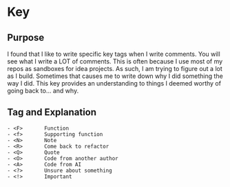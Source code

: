 # Key

## Purpose
I found that I like to write specific key tags when I write comments.  You will see what I write a LOT of comments.  This is often because I use most of my repos as sandboxes for idea projects.  As such, I am trying to figure out a lot as I build.  Sometimes that causes me to write down why I did something the way I did.  This key provides an understanding to things I deemed worthy of going back to... and why.

## Tag and Explanation
    - <F>       Function
    - <f>       Supporting function
    - <N>       Note
    - <R>       Come back to refactor
    - <Q>       Quote
    - <O>       Code from another author
    - <A>       Code from AI
    - <?>       Unsure about something
    - <!>       Important